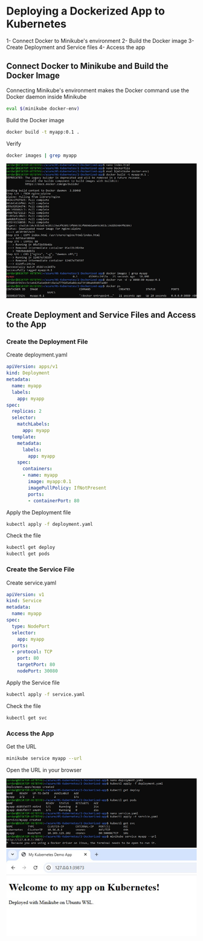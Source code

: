 # Deploying a Dockerized App to Kubernetes
1- Connect Docker to Minikube's environment
2- Build the Docker image
3- Create Deployment and Service files
4- Access the app

## Connect Docker to Minikube and Build the Docker Image
Connecting Minikube's environment makes the Docker command use the Docker daemon inside Minikube
```bash
eval $(minikube docker-env)
```
Build the Docker image
```bash
docker build -t myapp:0.1 .
```
Verify
```bash
docker images | grep myapp
```
![connect minikube and create docker image](screenshots/docker-image.jpg)

## Create Deployment and Service Files and Access to the App

### Create the Deployment File
Create deployment.yaml
```yaml
apiVersion: apps/v1
kind: Deployment
metadata:
  name: myapp
  labels:
    app: myapp
spec:
  replicas: 2
  selector:
    matchLabels:
      app: myapp
  template:
    metadata:
      labels:
        app: myapp
    spec:
      containers:
      - name: myapp
        image: myapp:0.1
        imagePullPolicy: IfNotPresent
        ports:
        - containerPort: 80
```
Apply the Deployment file
```bash
kubectl apply -f deployment.yaml
```
Check the file
```bash
kubectl get deploy
kubectl get pods
```

### Create the Service File
Create service.yaml
```yaml
apiVersion: v1
kind: Service
metadata:
  name: myapp
spec:
  type: NodePort
  selector:
    app: myapp
  ports:
  - protocol: TCP
    port: 80
    targetPort: 80
    nodePort: 30080
```
Apply the Service file
```bash
kubectl apply -f service.yaml
```
Check the file
```bash
kubectl get svc
```

### Access the App
Get the URL
```bash
minikube service myapp --url
```
Open the URL in your browser

![create yaml files and access the app](screenshots/create-access.jpg)
![app on the browser](screenshots/app-browser.jpg)
